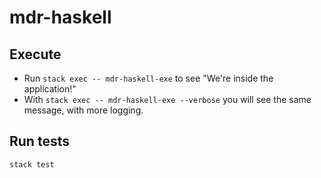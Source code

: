 # mdr-haskell

## Execute  

* Run `stack exec -- mdr-haskell-exe` to see "We're inside the application!"
* With `stack exec -- mdr-haskell-exe --verbose` you will see the same message, with more logging.

## Run tests

`stack test`
